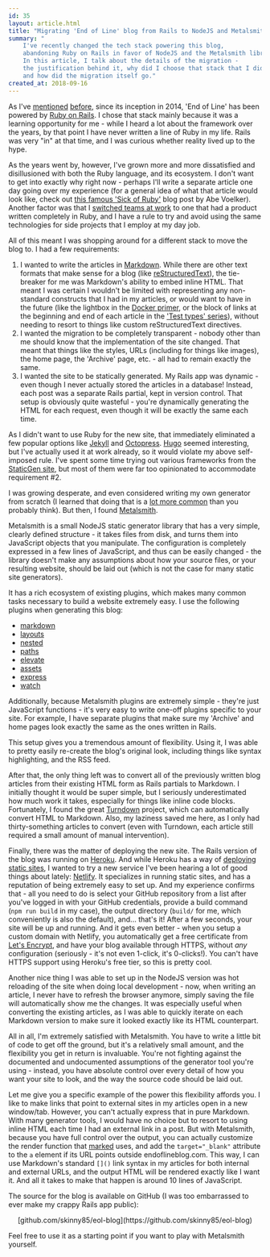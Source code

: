 ```yaml
---
id: 35
layout: article.html
title: "Migrating 'End of Line' blog from Rails to NodeJS and Metalsmith"
summary: "
	I've recently changed the tech stack powering this blog,
	abandoning Ruby on Rails in favor of NodeJS and the Metalsmith library.
	In this article, I talk about the details of the migration -
	the justification behind it, why did I choose that stack that I did,
	and how did the migration itself go."
created_at: 2018-09-16
---
```


As I've [mentioned](/a-blog-article-on-blogging) [before](/end-of-line-blog-2016-year-in-review),
since its inception in 2014,
'End of Line' has been powered by [Ruby on Rails](https://rubyonrails.org/).
I chose that stack mainly because it was a learning opportunity for me -
while I heard a lot about the framework over the years,
by that point I have never written a line of Ruby in my life.
Rails was very "in" at that time,
and I was curious whether reality lived up to the hype.

As the years went by, however, I've grown more and more dissatisfied and disillusioned with both the Ruby language, and its ecosystem.
I don't want to get into exactly why right now -
perhaps I'll write a separate article one day going over my experience
(for a general idea of what that article would look like,
check out [this famous 'Sick of Ruby'](https://blog.abevoelker.com/sick-of-ruby-dynamic-typing-side-effects-object-oriented-programming/) blog post by Abe Voelker).
Another factor was that I [switched teams at work](/life-update-job-and-location-change-2nd-edition)
to one that had a product written completely in Ruby,
and I have a rule to try and avoid using the same technologies for side projects that I employ at my day job.

All of this meant I was shopping around for a different stack to move the blog to.
I had a few requirements:

1. I wanted to write the articles in [Markdown](https://daringfireball.net/projects/markdown/syntax).
  While there are other text formats that make sense for a blog
  (like [reStructuredText](http://docutils.sourceforge.net/rst.html)),
  the tie-breaker for me was Markdown's ability to embed inline HTML.
  That meant I was certain I wouldn't be limited with representing any non-standard constructs that I had in my articles,
  or would want to have in the future
  (like the lightbox in the [Docker primer](/my-primer-on-Docker),
  or the block of links at the beginning and end of each article in the ['Test types' series](/unit-acceptance-or-functional-demystifying-the-test-types-part1)),
  without needing to resort to things like custom reStructuredText directives.
2. I wanted the migration to be completely transparent -
  nobody other than me should know that the implementation of the site changed.
  That meant that things like the styles, URLs (including for things like images),
  the home page, the 'Archive' page, etc. -
  all had to remain exactly the same.
3. I wanted the site to be statically generated. My Rails app was dynamic -
  even though I never actually stored the articles in a database!
  Instead, each post was a separate Rails partial, kept in version control.
  That setup is obviously quite wasteful -
  you're dynamically generating the HTML for each request,
  even though it will be exactly the same each time.

As I didn't want to use Ruby for the new site,
that immediately eliminated a few popular options like [Jekyll](https://jekyllrb.com/) and [Octopress](http://octopress.org/).
[Hugo](https://gohugo.io/) seemed interesting, but I've actually used it at work already,
so it would violate my above self-imposed rule.
I've spent some time trying out various frameworks from the [StaticGen site](https://www.staticgen.com/),
but most of them were far too opinionated to accommodate requirement #2.

I was growing desperate, and even considered writing my own generator from scratch
(I learned that doing that is a [lot more common](https://roadtolarissa.com/literate-blogging/) than you probably think).
But then, I found [Metalsmith](http://www.metalsmith.io/).

Metalsmith is a small NodeJS static generator library that has a very simple,
clearly defined structure - it takes files from disk,
and turns them into JavaScript objects that you manipulate.
The configuration is completely expressed in a few lines of JavaScript,
and thus can be easily changed -
the library doesn't make any assumptions about how your source files,
or your resulting website, should be laid out
(which is not the case for many static site generators).

It has a rich ecosystem of existing plugins,
which makes many common tasks necessary to build a website extremely easy.
I use the following plugins when generating this blog:

* [markdown](https://www.npmjs.com/package/metalsmith-markdown)
* [layouts](https://www.npmjs.com/package/metalsmith-layouts)
* [nested](https://www.npmjs.com/package/metalsmith-nested)
* [paths](https://www.npmjs.com/package/metalsmith-paths)
* [elevate](https://www.npmjs.com/package/metalsmith-elevate)
* [assets](https://www.npmjs.com/package/metalsmith-assets)
* [express](https://www.npmjs.com/package/metalsmith-express)
* [watch](https://www.npmjs.com/package/metalsmith-watch)

Additionally, because Metalsmith plugins are extremely simple -
they're just JavaScript functions -
it's very easy to write one-off plugins specific to your site.
For example, I have separate plugins that make sure my 'Archive' and home pages look exactly the same as the ones written in Rails.

This setup gives you a tremendous amount of flexibility.
Using it, I was able to pretty easily re-create the blog's original look,
including things like syntax highlighting, and the RSS feed.

After that, the only thing left was to convert all of the previously written blog articles from their existing HTML form as Rails partials to Markdown.
I initially thought it would be super simple,
but I seriously underestimated how much work it takes,
especially for things like inline code blocks.
Fortunately, I found the great [Turndown](https://github.com/domchristie/turndown)
project, which can automatically convert HTML to Markdown.
Also, my laziness saved me here,
as I only had thirty-something articles to convert
(even with Turndown, each article still required a small amount of manual intervention).

Finally, there was the matter of deploying the new site.
The Rails version of the blog was running on [Heroku](https://www.heroku.com/).
And while Heroku has a way of [deploying static sites](https://devcenter.heroku.com/articles/static-sites-ruby),
I wanted to try a new service I've been hearing a lot of good things about lately:
[Netlify](https://www.netlify.com/).
It specializes in running static sites,
and has a reputation of being extremely easy to set up.
And my experience confirms that -
all you need to do is select your GitHub repository from a list after you've logged in with your GitHub credentials,
provide a build command (`npm run build` in my case),
the output directory (`build/` for me, which conveniently is also the default),
and... that's it! After a few seconds, your site will be up and running.
And it gets even better - when you setup a custom domain with Netlify,
you automatically get a free certificate from [Let's Encrypt](https://letsencrypt.org/),
and have your blog available through HTTPS,
without _any_ configuration
(seriously - it's not even 1-click, it's 0-clicks!).
You can't have HTTPS support using Heroku's free tier,
so this is pretty cool.

Another nice thing I was able to set up in the NodeJS version was hot reloading of the site when doing local development -
now, when writing an article, I never have to refresh the browser anymore,
simply saving the file will automatically show me the changes.
It was especially useful when converting the existing articles,
as I was able to quickly iterate on each Markdown version to make sure it looked exactly like its HTML counterpart.

All in all, I'm extremely satisfied with Metalsmith.
You have to write a little bit of code to get off the ground,
but it's a relatively small amount,
and the flexibility you get in return is invaluable.
You're not fighting against the documented and undocumented assumptions of the generator tool you're using -
instead, you have absolute control over every detail of how you want your site to look,
and the way the source code should be laid out.

Let me give you a specific example of the power this flexibility affords you.
I like to make links that point to external sites in my articles open in a new window/tab.
However, you can't actually express that in pure Markdown.
With many generator tools, I would have no choice but to resort to using inline HTML each time I had an external link in a post.
But with Metalsmith, because you have full control over the output,
you can actually customize the render function that
[marked](https://marked.js.org/#/USING_PRO.md#renderer) uses,
and add the `target="_blank"` attribute to the `a` element if its URL points outside endoflineblog.com.
This way, I can use Markdown's standard `[]()` link syntax in my articles for both internal and external URLs,
and the output HTML will be rendered exactly like I want it.
And all it takes to make that happen is around 10 lines of JavaScript.

The source for the blog is available on GitHub
(I was too embarrassed to ever make my crappy Rails app public):

<p style="text-align: center;">
[github.com/skinny85/eol-blog](https://github.com/skinny85/eol-blog)
</p>

Feel free to use it as a starting point if you want to play with Metalsmith yourself.
